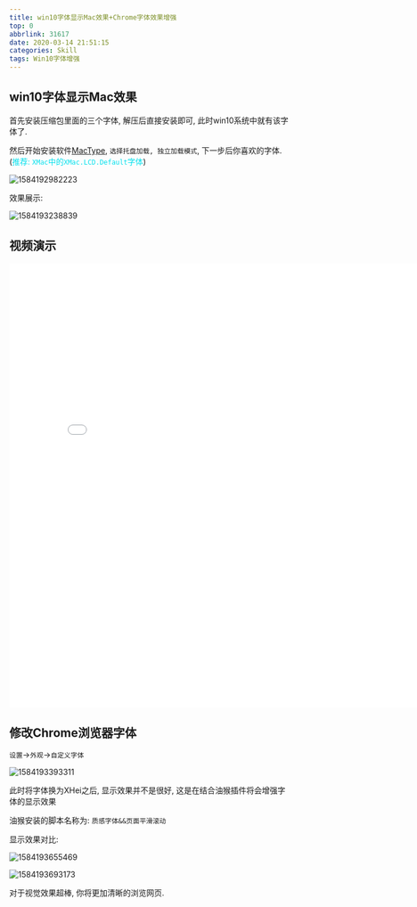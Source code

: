 ```yaml
---
title: win10字体显示Mac效果+Chrome字体效果增强
top: 0
abbrlink: 31617
date: 2020-03-14 21:51:15
categories: Skill
tags: Win10字体增强
---
```


## win10字体显示Mac效果

首先安装压缩包里面的三个字体, 解压后直接安装即可, 此时win10系统中就有该字体了.

然后开始安装软件[MacType](https://www.mactype.net/), `选择托盘加载, 独立加载模式`, 下一步后你喜欢的字体.(<font color=greenred>推荐: `XMac`中的`XMac.LCD.Default`字体</font>)

![1584192982223](https://gitee.com/clearlightY/mapdepot/raw/master/img/20210102172439.png)

效果展示:

![1584193238839](https://gitee.com/clearlightY/mapdepot/raw/master/img/20210102172458.png)

## 视频演示

<iframe height=798 width=810  src="//player.bilibili.com/player.html?aid=97434426&bvid=BV1Q7411R7s7&cid=166335263&page=1" scrolling="no" border="0" frameborder="no" framespacing="0" allowfullscreen="true"> </iframe>



## 修改Chrome浏览器字体

`设置`→`外观`→`自定义字体`

![1584193393311](https://gitee.com/clearlightY/mapdepot/raw/master/img/20210102172514.png)

此时将字体换为XHei之后, 显示效果并不是很好, 这是在结合油猴插件将会增强字体的显示效果

油猴安装的脚本名称为: `质感字体&&页面平滑滚动`

显示效果对比:

![1584193655469](https://gitee.com/clearlightY/mapdepot/raw/master/img/20210102172525.png)

![1584193693173](https://gitee.com/clearlightY/mapdepot/raw/master/img/20210102172535.png)

对于视觉效果超棒, 你将更加清晰的浏览网页.

